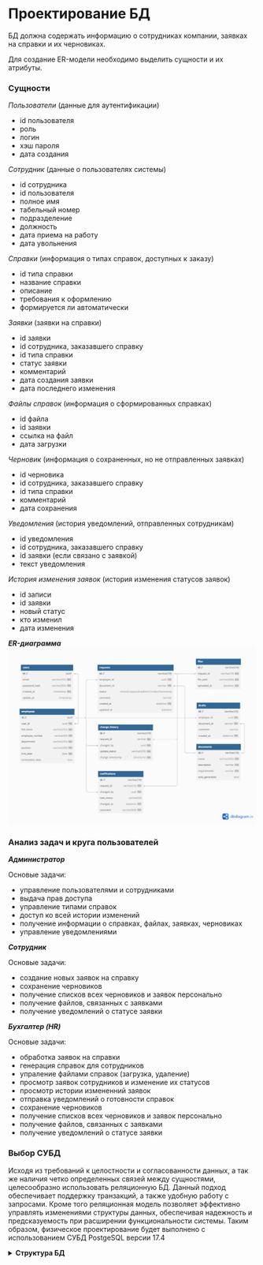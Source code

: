 <h1>Проектирование БД</h1>

БД должна содержать информацию о сотрудниках компании, заявках на справки и их черновиках.

Для создание ER-модели необходимо выделить сущности и их атрибуты.

<h3>Сущности</h3>

*Пользователи*  (данные для аутентификации)
- id пользователя
- роль
- логин
- хэш пароля
- дата создания
  
*Сотрудник* (данные о пользователях системы)
- id сотрудника
- id пользователя 
- полное имя
- табельный номер
- подразделение
- должность
- дата приема на работу
- дата увольнения
  
*Справки* (информация о типах справок, доступных к заказу)
- id типа справки
- название справки
- описание
- требования к оформлению
- формируется ли автоматически

*Заявки* (заявки на справки)
- id заявки
- id сотрудника, заказавшего справку 
- id типа справки 
- статус заявки
- комментарий
- дата создания заявки
- дата последнего изменения

*Файлы справок* (информация о сформированных справках)
- id файла
- id заявки 
- ссылка на файл
- дата загрузки

*Черновик* (информация о сохраненных, но не отправленных заявках)
- id черновика
- id сотрудника, заказавшего справку 
- id типа справки 
- комментарий
- дата сохранения

*Уведомления* (история уведомлений, отправленных сотрудникам)
- id уведомления
- id сотрудника, заказавшего справку 
- id заявки (если связано с заявкой)
- текст уведомления

*История изменения заявок* (история изменения статусов заявок)
- id записи
- id заявки 
- новый статус
- кто изменил
- дата изменения

***ER-диаграмма***
![image](https://github.com/skabardina/-certificates/blob/main/ER-diagram.png)

<h3>Анализ задач и круга пользователей</h3>

***Администратор***

Основые задачи:
- управление пользователями и сотрудниками
- выдача прав доступа
- управление типами справок
- доступ ко всей истории изменений
- получение информации о справках, файлах, заявках, черновиках
- управление уведомлениями

***Сотрудник***

Основые задачи:
- создание новых заявок на справку
- сохранение черновиков
- получение списков всех черновиков и заявок персонально
- получение файлов, связанных с заявками
- получение уведомлений о статусе заявки

***Бухгалтер (HR)***

Основые задачи:
- обработка заявок на справки
- генерация справок для сотрудников
- упраление файлами справок (загрузка, удаление)
- просмотр заявок сотрудников и изменение их статусов
- просмотр истории измененний заявок
- отправка уведомлений о готовности справок 
- сохранение черновиков
- получение списков всех черновиков и заявок персонально
- получение файлов, связанных с заявками
- получение уведомлений о статусе заявки

<h3>Выбор СУБД</h3>

Исходя из требований к целостности и согласованности данных, а так же наличия четко определенных связей между сущностями, целесообразно использовать реляционную БД. Данный подход обеспечивает поддержку транзакций, а также удобную работу с запросами. Кроме того реляционная модель позволяет эффективно управлять изменениями структуры данных, обеспечивая надежность и предсказуемость при расширении функциональности системы. Таким образом, физическое проектирование будет выполнено с использованием СУБД PostgeSQL версии 17.4

<details>

**<summary>Структура БД</summary>**

Таблица 1. Пользователи (users)
| Название атрибута | Тип данных | Обязательность | Ограничения | Описание |
|------------------|-----------|--------------|-------------|----------|
| id | UUID | Да | PRIMARY KEY | Уникальный идентификатор пользователя |
| email | VARCHAR(255) | Да | UNIQUE | Email пользователя |
| password_hash | VARCHAR(255) | Да | | Хэш пароля |
| created_at | TIMESTAMP | Да | DEFAULT NOW() | Дата регистрации |
| updated_at | TIMESTAMP | Нет | | Дата последнего обновления |

Таблица 2. Сотрудники (employees)
| Название атрибута | Тип данных | Обязательность | Ограничения | Описание |
|------------------|-----------|--------------|-------------|----------|
| id | UUID | Да | PRIMARY KEY | Уникальный идентификатор сотрудника |
| user_id | UUID | Да | UNIQUE, FOREIGN KEY → users(id) | Связь с пользователем (1:1) |
| full_name | VARCHAR(255) | Да | | Полное имя сотрудника |
| employee_number | VARCHAR(50) | Да | UNIQUE | Табельный номер |
| department | VARCHAR(255) | Да | | Подразделение |
| position | VARCHAR(255) | Да | | Должность |
| hire_date | DATE | Да | | Дата приема на работу |
| termination_date | DATE | Нет | | Дата увольнения |

Таблица 3. Справки (documents)
| Название атрибута | Тип данных | Обязательность | Ограничения | Описание |
|------------------|-----------|--------------|-------------|----------|
| id | VARCHAR(10) | Да | PRIMARY KEY | Уникальный идентификатор документа |
| name | VARCHAR(255) | Да | | Название документа (например, «Справка о доходах») |
| description| VARCHAR | Да | | Описание документа|
| requirements | VARCHAR | Да | | Требования для получения документа |
| auto_generated | BOOL | Да | DEFAULT FALSE | Генерируется ли документ автоматически |

Таблица 4. Заявки (requests)
| Название атрибута | Тип данных | Обязательность | Ограничения | Описание |
|------------------|-----------|--------------|-------------|----------|
| id | VARCHAR(10) | Да | PRIMARY KEY | Уникальный идентификатор заявки |
| employee_id | UUID | Да | FOREIGN KEY → employees(id) | Сотрудник, заказавший справку |
| document_id | VARCHAR(10) | Да | FOREIGN KEY → documents(id) | Тип справки |
| status | ENUM | Да | | Статус заявки |
| comment | TEXT | Нет | | Комментарий |
| created_at | TIMESTAMP | Да | DEFAULT NOW() | Дата создания заявки |
| updated_at | TIMESTAMP | Нет | | Дата последнего изменения |

Таблица 5. Файлы справок (files)
| Название атрибута | Тип данных | Обязательность | Ограничения | Описание |
|------------------|-----------|--------------|-------------|----------|
| id | VARCHAR(10) | Да | PRIMARY KEY | Уникальный идентификатор файла |
| request_id |VARCHAR(10) | Да | UNIQUE, FOREIGN KEY → requests(id) | Связь с заявкой (1:1) |
| file_path | VARCHAR(500) | Да | | Путь к файлу в хранилище |
| uploaded_at | TIMESTAMP | Да | DEFAULT NOW() | Дата загрузки |

Таблица 6. Черновики (drafts)
| Название атрибута | Тип данных | Обязательность | Ограничения | Описание |
|------------------|-----------|--------------|-------------|----------|
| id | VARCHAR(10) | Да | PRIMARY KEY | Уникальный идентификатор черновика |
| employee_id | UUID | Да | FOREIGN KEY → employees(id) | Ссылка на сотрудника |
| document_type | VARCHAR(255) | Да | | Тип документа |
| created_at | TIMESTAMP | Да | DEFAULT NOW() | Дата создания черновика |
| updated_at | TIMESTAMP | Нет | | Дата последнего обновления |

Таблица 7. Уведомления (notifications) **Поправить атрибуты**
| Название атрибута | Тип данных | Обязательность | Ограничения | Описание |
|------------------|-----------|--------------|-------------|----------|
| id | VARCHAR(10) | Да | PRIMARY KEY | Уникальный идентификатор уведомления |
| request_id | VARCHAR(10) | Нет | FOREIGN KEY → requests(id) | Связь с заявкой (если применимо) |
| changed_by | UUID | Да | FOREIGN KEY → employees(id) | Сотрудник, получивший уведомление |
| new_status | VARCHAR (50)  | Нет |  | Обновленный статус |
| sent_at | TIMESTAMP | Да | DEFAULT NOW() | Дата отправки |
| comment | VARCHAR (500) | Да | | Текст уведомления |

### Таблица `change_history` (История изменений заявок)
| Название атрибута | Тип данных | Обязательность | Ограничения | Описание |
|------------------|-----------|--------------|-------------|----------|
| id | UUID | Да | PRIMARY KEY | Уникальный идентификатор записи |
| request_id | UUID | Да | FOREIGN KEY → requests(id) | Связь с заявкой |
| changed_by | UUID | Да | FOREIGN KEY → employees(id) | Кто внес изменения |
| change_type | VARCHAR(255) | Да | | Тип изменения (создание, обновление, удаление) |
| change_timestamp | TIMESTAMP | Да | DEFAULT NOW() | Дата изменения |


</details>
